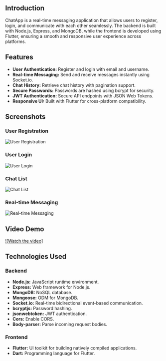 ## Introduction

ChatApp is a real-time messaging application that allows users to register, login, and communicate with each other seamlessly. The backend is built with Node.js, Express, and MongoDB, while the frontend is developed using Flutter, ensuring a smooth and responsive user experience across platforms.

## Features

- **User Authentication:** Register and login with email and username.
- **Real-time Messaging:** Send and receive messages instantly using Socket.io.
- **Chat History:** Retrieve chat history with pagination support.
- **Secure Passwords:** Passwords are hashed using bcrypt for security.
- **JWT Authentication:** Secure API endpoints with JSON Web Tokens.
- **Responsive UI:** Built with Flutter for cross-platform compatibility.

## Screenshots

### User Registration

![User Registration](https://drive.google.com/file/d/1Jsju4N5x5zVwkuvs2RMrtjkJ74qN6lFw/view)

### User Login

![User Login](https://drive.google.com/file/d/1JvjgBxu_NgBOGD2jxIu28gsCZD5s2cuh/view?usp=sharing)

### Chat List

![Chat List](https://drive.google.com/file/d/1JxmVVugxJ3PFMaFmkVuI4F3UpOUBKrfe/vie)

### Real-time Messaging

![Real-time Messaging](https://drive.google.com/file/d/1JyFguq1Psg3V6-dYCl5OQEv7slYeWC9I/view)

## Video Demo

[![Watch the video]](https://drive.google.com/file/d/1KCXDxhFhWBPdHmGR1e3M25Y7Uy_Knwc-/view?usp=sharing)


## Technologies Used

### Backend

- **Node.js:** JavaScript runtime environment.
- **Express:** Web framework for Node.js.
- **MongoDB:** NoSQL database.
- **Mongoose:** ODM for MongoDB.
- **Socket.io:** Real-time bidirectional event-based communication.
- **bcryptjs:** Password hashing.
- **jsonwebtoken:** JWT authentication.
- **Cors:** Enable CORS.
- **Body-parser:** Parse incoming request bodies.

### Frontend

- **Flutter:** UI toolkit for building natively compiled applications.
- **Dart:** Programming language for Flutter.
